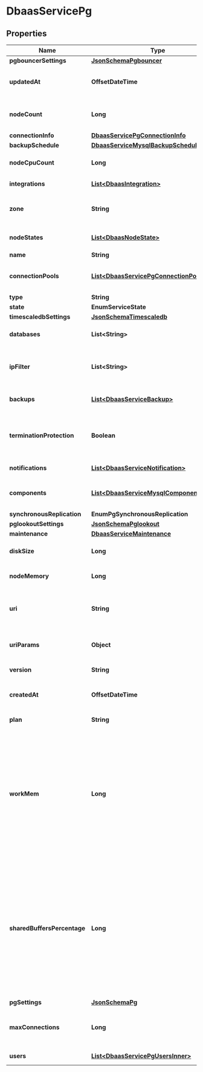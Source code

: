 

# DbaasServicePg


## Properties

| Name | Type | Description | Notes |
|------------ | ------------- | ------------- | -------------|
|**pgbouncerSettings** | [**JsonSchemaPgbouncer**](JsonSchemaPgbouncer.md) |  |  [optional] |
|**updatedAt** | **OffsetDateTime** | Service last update timestamp (ISO 8601) |  [optional] |
|**nodeCount** | **Long** | Number of service nodes in the active plan |  [optional] |
|**connectionInfo** | [**DbaasServicePgConnectionInfo**](DbaasServicePgConnectionInfo.md) |  |  [optional] |
|**backupSchedule** | [**DbaasServiceMysqlBackupSchedule**](DbaasServiceMysqlBackupSchedule.md) |  |  [optional] |
|**nodeCpuCount** | **Long** | Number of CPUs for each node |  [optional] |
|**integrations** | [**List&lt;DbaasIntegration&gt;**](DbaasIntegration.md) | Service integrations |  [optional] |
|**zone** | **String** | The zone where the service is running |  [optional] |
|**nodeStates** | [**List&lt;DbaasNodeState&gt;**](DbaasNodeState.md) | State of individual service nodes |  [optional] |
|**name** | **String** |  |  |
|**connectionPools** | [**List&lt;DbaasServicePgConnectionPoolsInner&gt;**](DbaasServicePgConnectionPoolsInner.md) | PostgreSQL PGBouncer connection pools |  [optional] |
|**type** | **String** |  |  |
|**state** | **EnumServiceState** |  |  [optional] |
|**timescaledbSettings** | [**JsonSchemaTimescaledb**](JsonSchemaTimescaledb.md) |  |  [optional] |
|**databases** | **List&lt;String&gt;** | List of PostgreSQL databases |  [optional] |
|**ipFilter** | **List&lt;String&gt;** | Allowed CIDR address blocks for incoming connections |  [optional] |
|**backups** | [**List&lt;DbaasServiceBackup&gt;**](DbaasServiceBackup.md) | List of backups for the service |  [optional] |
|**terminationProtection** | **Boolean** | Service is protected against termination and powering off |  [optional] |
|**notifications** | [**List&lt;DbaasServiceNotification&gt;**](DbaasServiceNotification.md) | Service notifications |  [optional] |
|**components** | [**List&lt;DbaasServiceMysqlComponentsInner&gt;**](DbaasServiceMysqlComponentsInner.md) | Service component information objects |  [optional] |
|**synchronousReplication** | **EnumPgSynchronousReplication** |  |  [optional] |
|**pglookoutSettings** | [**JsonSchemaPglookout**](JsonSchemaPglookout.md) |  |  [optional] |
|**maintenance** | [**DbaasServiceMaintenance**](DbaasServiceMaintenance.md) |  |  [optional] |
|**diskSize** | **Long** | TODO UNIT disk space for data storage |  [optional] |
|**nodeMemory** | **Long** | TODO UNIT of memory for each node |  [optional] |
|**uri** | **String** | URI for connecting to the service (may be absent) |  [optional] |
|**uriParams** | **Object** | service_uri parameterized into key-value pairs |  [optional] |
|**version** | **String** | PostgreSQL version |  [optional] |
|**createdAt** | **OffsetDateTime** | Service creation timestamp (ISO 8601) |  [optional] |
|**plan** | **String** | Subscription plan |  |
|**workMem** | **Long** | Sets the maximum amount of memory to be used by a query operation (such as a sort or hash table) before writing to temporary disk files, in MB. Default is 1MB + 0.075% of total RAM (up to 32MB). |  [optional] |
|**sharedBuffersPercentage** | **Long** | Percentage of total RAM that the database server uses for shared memory buffers. Valid range is 20-60 (float), which corresponds to 20% - 60%. This setting adjusts the shared_buffers configuration value. |  [optional] |
|**pgSettings** | [**JsonSchemaPg**](JsonSchemaPg.md) |  |  [optional] |
|**maxConnections** | **Long** | Maximum number of connections allowed to an instance |  [optional] |
|**users** | [**List&lt;DbaasServicePgUsersInner&gt;**](DbaasServicePgUsersInner.md) | List of service users |  [optional] |



